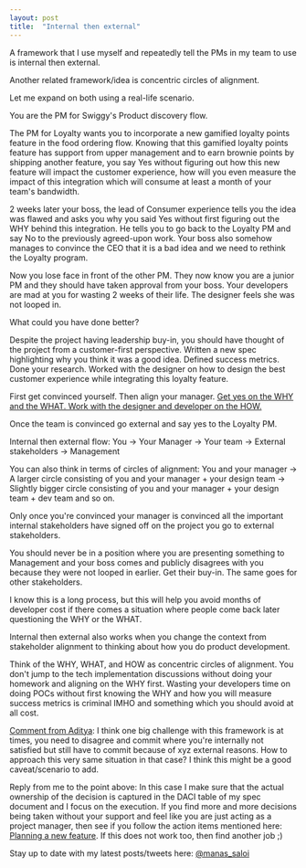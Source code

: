 ```yaml
---
layout: post
title:  "Internal then external"
---
```


A framework that I use myself and repeatedly tell the PMs in my team to use is internal then external.

Another related framework/idea is concentric circles of alignment.

Let me expand on both using a real-life scenario.

You are the PM for Swiggy's Product discovery flow.

The PM for Loyalty wants you to incorporate a new gamified loyalty points feature in the food ordering flow. Knowing that this gamified loyalty points feature has support from upper management and to earn brownie points by shipping another feature, you say Yes without figuring out how this new feature will impact the customer experience, how will you even measure the impact of this integration which will consume at least a month of your team's bandwidth.

2 weeks later your boss, the lead of Consumer experience tells you the idea was flawed and asks you why you said Yes without first figuring out the WHY behind this integration. He tells you to go back to the Loyalty PM and say No to the previously agreed-upon work. Your boss also somehow manages to convince the CEO that it is a bad idea and we need to rethink the Loyalty program.

Now you lose face in front of the other PM. They now know you are a junior PM and they should have taken approval from your boss. Your developers are mad at you for wasting 2 weeks of their life. The designer feels she was not looped in.

What could you have done better?

Despite the project having leadership buy-in, you should have thought of the project from a customer-first perspective. Written a new spec highlighting why you think it was a good idea. Defined success metrics. Done your research. Worked with the designer on how to design the best customer experience while integrating this loyalty feature.

First get convinced yourself. Then align your manager. [Get yes on the WHY and the WHAT. Work with the designer and developer on the HOW.](https://manassaloi.com/2021/01/13/planning-feature.html)

Once the team is convinced go external and say yes to the Loyalty PM.

Internal then external flow:
You -> Your Manager -> Your team -> External stakeholders -> Management

You can also think in terms of circles of alignment:
You and your manager -> A larger circle consisting of you and your manager + your design team -> Slightly bigger circle consisting of you and your manager + your design team + dev team and so on.

Only once you're convinced your manager is convinced all the important internal stakeholders have signed off on the project you go to external stakeholders.

You should never be in a position where you are presenting something to Management and your boss comes and publicly disagrees with you because they were not looped in earlier. Get their buy-in. The same goes for other stakeholders.

I know this is a long process, but this will help you avoid months of developer cost if there comes a situation where people come back later questioning the WHY or the WHAT.

Internal then external also works when you change the context from stakeholder alignment to thinking about how you do product development.

Think of the WHY, WHAT, and HOW as concentric circles of alignment. You don't jump to the tech implementation discussions without doing your homework and aligning on the WHY first. Wasting your developers time on doing POCs without first knowing the WHY and how you will measure success metrics is criminal IMHO and something which you should avoid at all cost.

[Comment from Aditya](https://twitter.com/adityamohanty): I think one big challenge with this framework is at times, you need to disagree and commit where you're internally not satisfied but still have to commit because of xyz external reasons. How to approach this very same situation in that case? I think this might be a good caveat/scenario to add.

Reply from me to the point above: In this case I make sure that the actual ownership of the decision is captured in the DACI table of my spec document and I focus on the execution. If you find more and more decisions being taken without your support and feel like you are just acting as a project manager, then see if you follow the action items mentioned here: [Planning a new feature](https://manassaloi.com/2021/01/13/planning-feature.html). If this does not work too, then find another job ;)

Stay up to date with my latest posts/tweets here: [@manas_saloi](http://twitter.com/manas_saloi)
